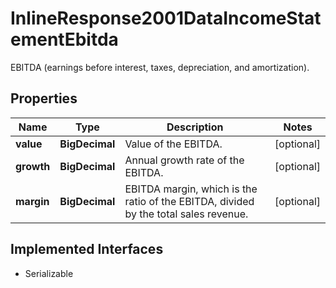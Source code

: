 

# InlineResponse2001DataIncomeStatementEbitda

EBITDA (earnings before interest, taxes, depreciation, and amortization).

## Properties

Name | Type | Description | Notes
------------ | ------------- | ------------- | -------------
**value** | **BigDecimal** | Value of the EBITDA. |  [optional]
**growth** | **BigDecimal** | Annual growth rate of the EBITDA. |  [optional]
**margin** | **BigDecimal** | EBITDA margin, which is the ratio of the EBITDA, divided by the total sales revenue. |  [optional]


## Implemented Interfaces

* Serializable


